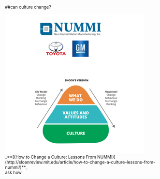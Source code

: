 <!-- .slide: data-background="resources/footer.svg" data-background-size="contain" data-background-position="bottom"  -->

##can culture change?

<img class="plain" src="resources/nummi.png" />


<br>
_**[(How to Change a Culture: Lessons From NUMMI)](http://sloanreview.mit.edu/article/how-to-change-a-culture-lessons-from-nummi/)**_

<aside class="notes">
  ask how
</aside>
